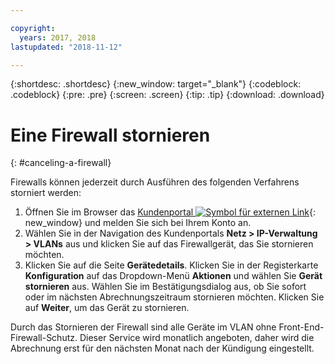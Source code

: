 ```yaml
---

copyright:
  years: 2017, 2018
lastupdated: "2018-11-12"

---
```


{:shortdesc: .shortdesc}
{:new_window: target="_blank"}
{:codeblock: .codeblock}
{:pre: .pre}
{:screen: .screen}
{:tip: .tip}
{:download: .download}

# Eine Firewall stornieren
{: #canceling-a-firewall}

Firewalls können jederzeit durch Ausführen des folgenden Verfahrens storniert werden:

1. Öffnen Sie im Browser das [Kundenportal ![Symbol für externen Link](../../icons/launch-glyph.svg "Symbol für externen Link")](https://control.softlayer.com/){: new_window} und melden Sie sich bei Ihrem Konto an.
2. Wählen Sie in der Navigation des Kundenportals **Netz > IP-Verwaltung > VLANs** aus und klicken Sie auf das Firewallgerät, das Sie stornieren möchten.
3. Klicken Sie auf die Seite **Gerätedetails**. Klicken Sie in der Registerkarte **Konfiguration** auf das Dropdown-Menü **Aktionen** und wählen Sie **Gerät stornieren** aus. Wählen Sie im Bestätigungsdialog aus, ob Sie sofort oder im nächsten Abrechnungszeitraum stornieren möchten. Klicken Sie auf **Weiter**, um das Gerät zu stornieren.

Durch das Stornieren der Firewall sind alle Geräte im VLAN ohne Front-End-Firewall-Schutz. Dieser Service wird monatlich angeboten, daher wird die Abrechnung erst für den nächsten Monat nach der Kündigung eingestellt.
